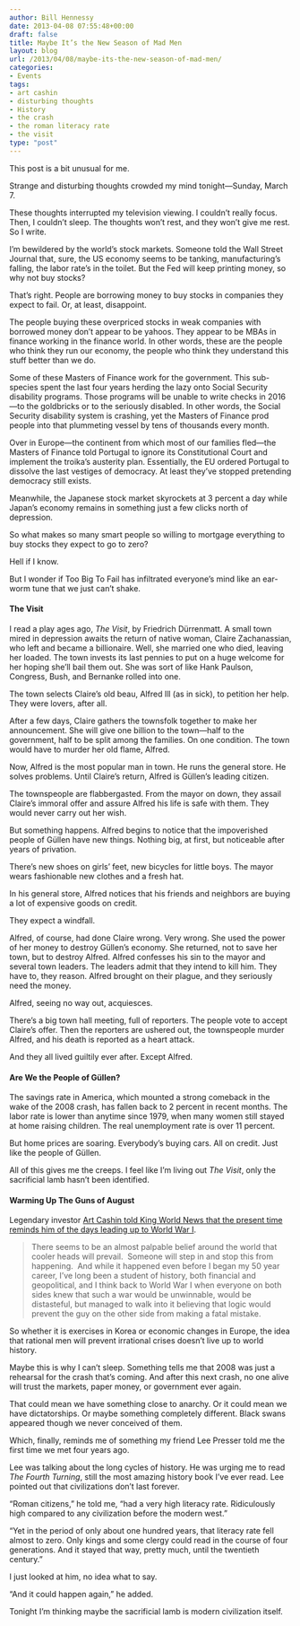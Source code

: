 ```yaml
---
author: Bill Hennessy
date: 2013-04-08 07:55:48+00:00
draft: false
title: Maybe It’s the New Season of Mad Men
layout: blog
url: /2013/04/08/maybe-its-the-new-season-of-mad-men/
categories:
- Events
tags:
- art cashin
- disturbing thoughts
- History
- the crash
- the roman literacy rate
- the visit
type: "post"
---
```


This post is a bit unusual for me.

Strange and disturbing thoughts crowded my mind tonight—Sunday, March 7.

These thoughts interrupted my television viewing. I couldn’t really focus. Then, I couldn’t sleep. The thoughts won’t rest, and they won’t give me rest. So I write.

I’m bewildered by the world’s stock markets. Someone told the Wall Street Journal that, sure, the US economy seems to be tanking, manufacturing’s falling, the labor rate’s in the toilet. But the Fed will keep printing money, so why not buy stocks?

That’s right. People are borrowing money to buy stocks in companies they expect to fail. Or, at least, disappoint.

The people buying these overpriced stocks in weak companies with borrowed money don’t appear to be yahoos. They appear to be MBAs in finance working in the finance world. In other words, these are the people who think they run our economy, the people who think they understand this stuff better than we do.

Some of these Masters of Finance work for the government. This sub-species spent the last four years herding the lazy onto Social Security disability programs. Those programs will be unable to write checks in 2016—to the goldbricks or to the seriously disabled. In other words, the Social Security disability system is crashing, yet the Masters of Finance prod people into that plummeting vessel by tens of thousands every month.

Over in Europe—the continent from which most of our families fled—the Masters of Finance told Portugal to ignore its Constitutional Court and implement the troika’s austerity plan. Essentially, the EU ordered Portugal to dissolve the last vestiges of democracy. At least they’ve stopped pretending democracy still exists.

Meanwhile, the Japanese stock market skyrockets at 3 percent a day while Japan’s economy remains in something just a few clicks north of depression.

So what makes so many smart people so willing to mortgage everything to buy stocks they expect to go to zero?

Hell if I know.

But I wonder if Too Big To Fail has infiltrated everyone’s mind like an ear-worm tune that we just can’t shake.


#### The Visit


I read a play ages ago, _The Visit_, by Friedrich Dürrenmatt. A small town mired in depression awaits the return of native woman, Claire Zachanassian, who left and became a billionaire. Well, she married one who died, leaving her loaded. The town invests its last pennies to put on a huge welcome for her hoping she’ll bail them out. She was sort of like Hank Paulson, Congress, Bush, and Bernanke rolled into one.

The town selects Claire’s old beau, Alfred Ill (as in sick), to petition her help. They were lovers, after all.

After a few days, Claire gathers the townsfolk together to make her announcement. She will give one billion to the town—half to the government, half to be split among the families. On one condition. The town would have to murder her old flame, Alfred.

Now, Alfred is the most popular man in town. He runs the general store. He solves problems. Until Claire’s return, Alfred is Güllen’s leading citizen.

The townspeople are flabbergasted. From the mayor on down, they assail Claire’s immoral offer and assure Alfred his life is safe with them. They would never carry out her wish.

But something happens. Alfred begins to notice that the impoverished people of Güllen have new things. Nothing big, at first, but noticeable after years of privation.

There’s new shoes on girls’ feet, new bicycles for little boys. The mayor wears fashionable new clothes and a fresh hat.

In his general store, Alfred notices that his friends and neighbors are buying a lot of expensive goods on credit.

They expect a windfall.

Alfred, of course, had done Claire wrong. Very wrong. She used the power of her money to destroy Güllen’s economy. She returned, not to save her town, but to destroy Alfred. Alfred confesses his sin to the mayor and several town leaders. The leaders admit that they intend to kill him. They have to, they reason. Alfred brought on their plague, and they seriously need the money.

Alfred, seeing no way out, acquiesces.

There’s a big town hall meeting, full of reporters. The people vote to accept Claire’s offer. Then the reporters are ushered out, the townspeople murder Alfred, and his death is reported as a heart attack.

And they all lived guiltily ever after. Except Alfred.


#### Are We the People of Güllen?


The savings rate in America, which mounted a strong comeback in the wake of the 2008 crash, has fallen back to 2 percent in recent months. The labor rate is lower than anytime since 1979, when many women still stayed at home raising children. The real unemployment rate is over 11 percent.

But home prices are soaring. Everybody’s buying cars. All on credit. Just like the people of Güllen.

All of this gives me the creeps. I feel like I’m living out _The Visit_, only the sacrificial lamb hasn’t been identified.


#### Warming Up The Guns of August


Legendary investor [Art Cashin told King World News that the present time reminds him of the days leading up to World War I](https://kingworldnews.com/kingworldnews/KWN_DailyWeb/Entries/2013/4/5_Art_Cashin_-_Aftermath_of_Cyprus,_Fear,_Contagion_%26_Crisis.html).


> There seems to be an almost palpable belief around the world that cooler heads will prevail.  Someone will step in and stop this from happening.  And while it happened even before I began my 50 year career, I’ve long been a student of history, both financial and geopolitical, and I think back to World War I when everyone on both sides knew that such a war would be unwinnable, would be distasteful, but managed to walk into it believing that logic would prevent the guy on the other side from making a fatal mistake.

So whether it is exercises in Korea or economic changes in Europe, the idea that rational men will prevent irrational crises doesn’t live up to world history.


Maybe this is why I can’t sleep. Something tells me that 2008 was just a rehearsal for the crash that’s coming. And after this next crash, no one alive will trust the markets, paper money, or government ever again.

That could mean we have something close to anarchy. Or it could mean we have dictatorships. Or maybe something completely different. Black swans appeared though we never conceived of them.

Which, finally, reminds me of something my friend Lee Presser told me the first time we met four years ago.

Lee was talking about the long cycles of history. He was urging me to read _The Fourth Turning_, still the most amazing history book I’ve ever read. Lee pointed out that civilizations don’t last forever.

“Roman citizens,” he told me, “had a very high literacy rate. Ridiculously high compared to any civilization before the modern west.”

“Yet in the period of only about one hundred years, that literacy rate fell almost to zero. Only kings and some clergy could read in the course of four generations. And it stayed that way, pretty much, until the twentieth century.”

I just looked at him, no idea what to say.

“And it could happen again,” he added.

Tonight I’m thinking maybe the sacrificial lamb is modern civilization itself.
